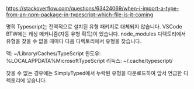 https://stackoverflow.com/questions/63424069/when-i-import-a-type-from-an-npm-package-in-typescript-which-file-is-it-coming


명히 Typescript는 전역적으로 설치된 유형 패키지로 대체되지 않습니다. VSCode BTW에는 캐싱 메커니즘(자동 유형 획득)이 있습니다. node_modules 디렉토리에서 유형을 찾을 수 없을 때마다 다음 디렉토리에서 유형을 찾습니다.

맥: ~/Library/Caches/TypeScript
윈도우: %LOCALAPPDATA%MicrosoftTypeScript
리눅스: ~/.cache/typescript/

찾을 수 없는 경우에는 SimplyTyped에서 누락된 유형을 다운로드하여 앞서 언급한 디렉토리에 넣습니다.